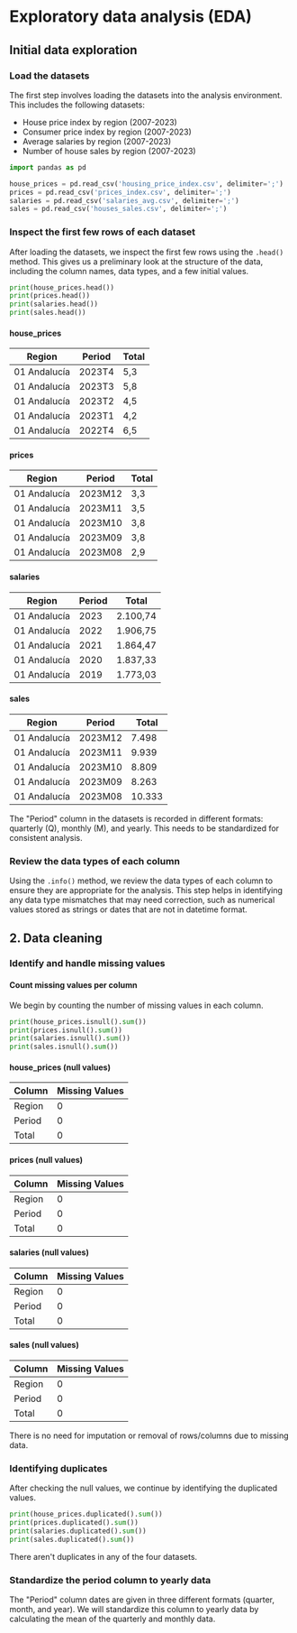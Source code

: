 # Exploratory data analysis (EDA)

## Initial data exploration

### Load the datasets
The first step involves loading the datasets into the analysis environment. This includes the following datasets:
- House price index by region (2007-2023)
- Consumer price index by region (2007-2023)
- Average salaries by region (2007-2023)
- Number of house sales by region (2007-2023)

```python
import pandas as pd

house_prices = pd.read_csv('housing_price_index.csv', delimiter=';')
prices = pd.read_csv('prices_index.csv', delimiter=';')
salaries = pd.read_csv('salaries_avg.csv', delimiter=';')
sales = pd.read_csv('houses_sales.csv', delimiter=';')
```

### Inspect the first few rows of each dataset
After loading the datasets, we inspect the first few rows using the `.head()` method. This gives us a preliminary look at the structure of the data, including the column names, data types, and a few initial values.

```python
print(house_prices.head())
print(prices.head())
print(salaries.head())
print(sales.head())
```
#### house_prices

| Region       | Period  | Total  |
|--------------|---------|--------|
| 01 Andalucía | 2023T4 | 5,3    |
| 01 Andalucía | 2023T3 | 5,8    |
| 01 Andalucía | 2023T2 | 4,5    |
| 01 Andalucía | 2023T1 | 4,2    |
| 01 Andalucía | 2022T4 | 6,5    |

#### prices

| Region       | Period  | Total  |
|--------------|---------|--------|
| 01 Andalucía | 2023M12 | 3,3    |
| 01 Andalucía | 2023M11 | 3,5    |
| 01 Andalucía | 2023M10 | 3,8    |
| 01 Andalucía | 2023M09 | 3,8    |
| 01 Andalucía | 2023M08 | 2,9    |

#### salaries

| Region       | Period  | Total     |
|--------------|---------|-----------|
| 01 Andalucía | 2023    | 2.100,74  |
| 01 Andalucía | 2022    | 1.906,75  |
| 01 Andalucía | 2021    | 1.864,47  |
| 01 Andalucía | 2020    | 1.837,33  |
| 01 Andalucía | 2019    | 1.773,03  |

#### sales

| Region       | Period  | Total   |
|--------------|---------|---------|
| 01 Andalucía | 2023M12 | 7.498   |
| 01 Andalucía | 2023M11 | 9.939   |
| 01 Andalucía | 2023M10 | 8.809   |
| 01 Andalucía | 2023M09 | 8.263   |
| 01 Andalucía | 2023M08 | 10.333  |

The "Period" column in the datasets is recorded in different formats: quarterly (Q), monthly (M), and yearly.
This needs to be standardized for consistent analysis.

### Review the data types of each column
Using the `.info()` method, we review the data types of each column to ensure they are appropriate for the analysis. This step helps in identifying any data type mismatches that may need correction, such as numerical values stored as strings or dates that are not in datetime format.

## 2. Data cleaning

### Identify and handle missing values

#### Count missing values per column
We begin by counting the number of missing values in each column.

```python
print(house_prices.isnull().sum())
print(prices.isnull().sum())
print(salaries.isnull().sum())
print(sales.isnull().sum())
```
#### house_prices (null values)

| Column  | Missing Values |
|---------|----------------|
| Region  | 0              |
| Period  | 0              |
| Total   | 0              |

#### prices (null values)

| Column  | Missing Values |
|---------|----------------|
| Region  | 0              |
| Period  | 0              |
| Total   | 0              |

#### salaries (null values)

| Column  | Missing Values |
|---------|----------------|
| Region  | 0              |
| Period  | 0              |
| Total   | 0              |

#### sales (null values)

| Column  | Missing Values |
|---------|----------------|
| Region  | 0              |
| Period  | 0              |
| Total   | 0              |

There is no need for imputation or removal of rows/columns due to missing data. 

### Identifying duplicates
After checking the null values, we continue by identifying the duplicated values. 

```python
print(house_prices.duplicated().sum())
print(prices.duplicated().sum())
print(salaries.duplicated().sum())
print(sales.duplicated().sum())
```

There aren't duplicates in any of the four datasets. 

### Standardize the period column to yearly data
The "Period" column dates are given in three different formats (quarter, month, and year). We will standardize this column to yearly data by calculating the mean of the quarterly and monthly data.




